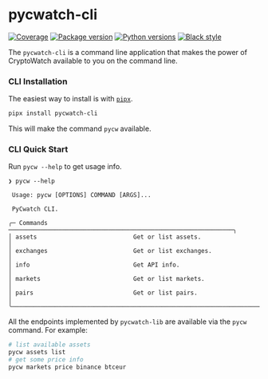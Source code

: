 # pycwatch-cli

[![Coverage](https://img.shields.io/codecov/c/github/ljnsn/pycwatch?color=%2334D058)](https://codecov.io/gh/ljnsn/pycwatch)
[![Package version](https://img.shields.io/pypi/v/pycwatch?color=%2334D058&label=pypi%20package)](https://pypi.org/project/pycwatch)
[![Python versions](https://img.shields.io/pypi/pyversions/pycwatch.svg)](https://pypi.org/project/pycwatch)
[![Black style](https://img.shields.io/badge/code%20style-black-000000.svg)](https://github.com/psf/black)

The `pycwatch-cli` is a command line application that makes the power of CryptoWatch
available to you on the command line.

### CLI Installation

The easiest way to install is with [`pipx`](https://pypa.github.io/pipx/).

```bash
pipx install pycwatch-cli
```

This will make the command `pycw` available.

### CLI Quick Start

Run `pycw --help` to get usage info.

```
❯ pycw --help
                                                                                                            
 Usage: pycw [OPTIONS] COMMAND [ARGS]...                                                                    
                                                                                                            
 PyCwatch CLI.                                                                                              
                                                                                                           
╭─ Commands ───────────────────────────────────────────────────────────────╮
│ assets                           Get or list assets.                     │
│ exchanges                        Get or list exchanges.                  │
│ info                             Get API info.                           │
│ markets                          Get or list markets.                    │
│ pairs                            Get or list pairs.                      │
╰──────────────────────────────────────────────────────────────────────────╯
```

All the endpoints implemented by `pycwatch-lib` are available via the `pycw` command.
For example:

```bash
# list available assets
pycw assets list
# get some price info
pycw markets price binance btceur
```
